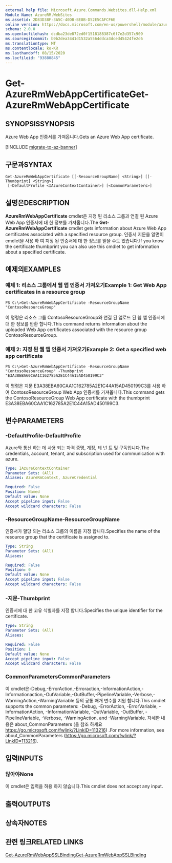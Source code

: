 ```yaml
---
external help file: Microsoft.Azure.Commands.Websites.dll-Help.xml
Module Name: AzureRM.WebSites
ms.assetid: 2D83D38F-3A5C-40DB-BE8B-D52E5CAFCF6E
online version: https://docs.microsoft.com/en-us/powershell/module/azurerm.websites/get-azurermwebappcertificate
schema: 2.0.0
ms.openlocfilehash: dcdba23de872ed0f1518188387c6f7e2d357c909
ms.sourcegitcommit: b9b2dea3441d1532a5564ddca3dced45424fe2d6
ms.translationtype: MT
ms.contentlocale: ko-KR
ms.lasthandoff: 08/15/2020
ms.locfileid: "93880845"
---
```

# <span data-ttu-id="d82ce-101">Get-AzureRmWebAppCertificate</span><span class="sxs-lookup"><span data-stu-id="d82ce-101">Get-AzureRmWebAppCertificate</span></span>

## <span data-ttu-id="d82ce-102">SYNOPSIS</span><span class="sxs-lookup"><span data-stu-id="d82ce-102">SYNOPSIS</span></span>
<span data-ttu-id="d82ce-103">Azure Web App 인증서를 가져옵니다.</span><span class="sxs-lookup"><span data-stu-id="d82ce-103">Gets an Azure Web App certificate.</span></span>

[!INCLUDE [migrate-to-az-banner](../../includes/migrate-to-az-banner.md)]

## <span data-ttu-id="d82ce-104">구문과</span><span class="sxs-lookup"><span data-stu-id="d82ce-104">SYNTAX</span></span>

```
Get-AzureRmWebAppCertificate [[-ResourceGroupName] <String>] [[-Thumbprint] <String>]
 [-DefaultProfile <IAzureContextContainer>] [<CommonParameters>]
```

## <span data-ttu-id="d82ce-105">설명은</span><span class="sxs-lookup"><span data-stu-id="d82ce-105">DESCRIPTION</span></span>
<span data-ttu-id="d82ce-106">**AzureRmWebAppCertificate** cmdlet은 지정 된 리소스 그룹과 연결 된 Azure Web App 인증서에 대 한 정보를 가져옵니다.</span><span class="sxs-lookup"><span data-stu-id="d82ce-106">The **Get-AzureRmWebAppCertificate** cmdlet gets information about Azure Web App certificates associated with a specified resource group.</span></span>
<span data-ttu-id="d82ce-107">인증서 지문을 알면이 cmdlet을 사용 하 여 지정 된 인증서에 대 한 정보를 얻을 수도 있습니다.</span><span class="sxs-lookup"><span data-stu-id="d82ce-107">If you know the certificate thumbprint you can also use this cmdlet to get information about a specified certificate.</span></span>

## <span data-ttu-id="d82ce-108">예제의</span><span class="sxs-lookup"><span data-stu-id="d82ce-108">EXAMPLES</span></span>

### <span data-ttu-id="d82ce-109">예제 1: 리소스 그룹에서 웹 앱 인증서 가져오기</span><span class="sxs-lookup"><span data-stu-id="d82ce-109">Example 1: Get Web App certificates in a resource group</span></span>
```
PS C:\>Get-AzureRmWebAppCertificate -ResourceGroupName "ContosoResourceGroup"
```

<span data-ttu-id="d82ce-110">이 명령은 리소스 그룹 ContosoResourceGroup와 연결 된 업로드 된 웹 앱 인증서에 대 한 정보를 반환 합니다.</span><span class="sxs-lookup"><span data-stu-id="d82ce-110">This command returns information about the uploaded Web App certificates associated with the resource group ContosoResourceGroup.</span></span>

### <span data-ttu-id="d82ce-111">예제 2: 지정 된 웹 앱 인증서 가져오기</span><span class="sxs-lookup"><span data-stu-id="d82ce-111">Example 2: Get a specified web app certificate</span></span>
```
PS C:\>Get-AzureRmWebAppCertificate -ResourceGroupName "ContosoResourceGroup" -Thumbprint "E3A38EBA60CAA1C162785A2E1C44A15AD450199C3"
```

<span data-ttu-id="d82ce-112">이 명령은 지문 E3A38EBA60CAA1C162785A2E1C44A15AD450199C3를 사용 하 여 ContosoResourceGroup Web App 인증서를 가져옵니다.</span><span class="sxs-lookup"><span data-stu-id="d82ce-112">This command gets the ContosoResourceGroup Web App certificate with the thumbprint E3A38EBA60CAA1C162785A2E1C44A15AD450199C3.</span></span>

## <span data-ttu-id="d82ce-113">변수</span><span class="sxs-lookup"><span data-stu-id="d82ce-113">PARAMETERS</span></span>

### <span data-ttu-id="d82ce-114">-DefaultProfile</span><span class="sxs-lookup"><span data-stu-id="d82ce-114">-DefaultProfile</span></span>
<span data-ttu-id="d82ce-115">Azure와 통신 하는 데 사용 되는 자격 증명, 계정, 테 넌 트 및 구독입니다.</span><span class="sxs-lookup"><span data-stu-id="d82ce-115">The credentials, account, tenant, and subscription used for communication with azure.</span></span>

```yaml
Type: IAzureContextContainer
Parameter Sets: (All)
Aliases: AzureRmContext, AzureCredential

Required: False
Position: Named
Default value: None
Accept pipeline input: False
Accept wildcard characters: False
```

### <span data-ttu-id="d82ce-116">-ResourceGroupName</span><span class="sxs-lookup"><span data-stu-id="d82ce-116">-ResourceGroupName</span></span>
<span data-ttu-id="d82ce-117">인증서가 할당 되는 리소스 그룹의 이름을 지정 합니다.</span><span class="sxs-lookup"><span data-stu-id="d82ce-117">Specifies the name of the resource group that the certificate is assigned to.</span></span>

```yaml
Type: String
Parameter Sets: (All)
Aliases: 

Required: False
Position: 0
Default value: None
Accept pipeline input: False
Accept wildcard characters: False
```

### <span data-ttu-id="d82ce-118">-지문</span><span class="sxs-lookup"><span data-stu-id="d82ce-118">-Thumbprint</span></span>
<span data-ttu-id="d82ce-119">인증서에 대 한 고유 식별자를 지정 합니다.</span><span class="sxs-lookup"><span data-stu-id="d82ce-119">Specifies the unique identifier for the certificate.</span></span>

```yaml
Type: String
Parameter Sets: (All)
Aliases: 

Required: False
Position: 1
Default value: None
Accept pipeline input: False
Accept wildcard characters: False
```

### <span data-ttu-id="d82ce-120">CommonParameters</span><span class="sxs-lookup"><span data-stu-id="d82ce-120">CommonParameters</span></span>
<span data-ttu-id="d82ce-121">이 cmdlet은-Debug,-ErrorAction,-Erroraction,-InformationAction,-Informationaction,-OutVariable,-OutBuffer,-PipelineVariable,-Verbose,-WarningAction,-WarningVariable 등의 공통 매개 변수를 지원 합니다.</span><span class="sxs-lookup"><span data-stu-id="d82ce-121">This cmdlet supports the common parameters: -Debug, -ErrorAction, -ErrorVariable, -InformationAction, -InformationVariable, -OutVariable, -OutBuffer, -PipelineVariable, -Verbose, -WarningAction, and -WarningVariable.</span></span> <span data-ttu-id="d82ce-122">자세한 내용은 about_CommonParameters (을 참조 하세요 https://go.microsoft.com/fwlink/?LinkID=113216) .</span><span class="sxs-lookup"><span data-stu-id="d82ce-122">For more information, see about_CommonParameters (https://go.microsoft.com/fwlink/?LinkID=113216).</span></span>

## <span data-ttu-id="d82ce-123">입력</span><span class="sxs-lookup"><span data-stu-id="d82ce-123">INPUTS</span></span>

### <span data-ttu-id="d82ce-124">않아야</span><span class="sxs-lookup"><span data-stu-id="d82ce-124">None</span></span>
<span data-ttu-id="d82ce-125">이 cmdlet은 입력을 허용 하지 않습니다.</span><span class="sxs-lookup"><span data-stu-id="d82ce-125">This cmdlet does not accept any input.</span></span>

## <span data-ttu-id="d82ce-126">출력</span><span class="sxs-lookup"><span data-stu-id="d82ce-126">OUTPUTS</span></span>

## <span data-ttu-id="d82ce-127">상속자</span><span class="sxs-lookup"><span data-stu-id="d82ce-127">NOTES</span></span>

## <span data-ttu-id="d82ce-128">관련 링크</span><span class="sxs-lookup"><span data-stu-id="d82ce-128">RELATED LINKS</span></span>

[<span data-ttu-id="d82ce-129">Get-AzureRmWebAppSSLBinding</span><span class="sxs-lookup"><span data-stu-id="d82ce-129">Get-AzureRmWebAppSSLBinding</span></span>](./Get-AzureRmWebAppSSLBinding.md)


